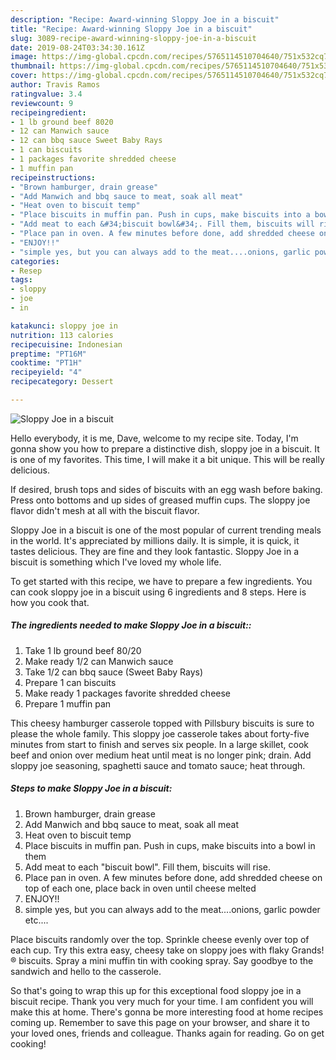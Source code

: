 ```yaml
---
description: "Recipe: Award-winning Sloppy Joe in a biscuit"
title: "Recipe: Award-winning Sloppy Joe in a biscuit"
slug: 3089-recipe-award-winning-sloppy-joe-in-a-biscuit
date: 2019-08-24T03:34:30.161Z
image: https://img-global.cpcdn.com/recipes/5765114510704640/751x532cq70/sloppy-joe-in-a-biscuit-recipe-main-photo.jpg
thumbnail: https://img-global.cpcdn.com/recipes/5765114510704640/751x532cq70/sloppy-joe-in-a-biscuit-recipe-main-photo.jpg
cover: https://img-global.cpcdn.com/recipes/5765114510704640/751x532cq70/sloppy-joe-in-a-biscuit-recipe-main-photo.jpg
author: Travis Ramos
ratingvalue: 3.4
reviewcount: 9
recipeingredient:
- 1 lb ground beef 8020
- 12 can Manwich sauce
- 12 can bbq sauce Sweet Baby Rays
- 1 can biscuits
- 1 packages favorite shredded cheese
- 1 muffin pan
recipeinstructions:
- "Brown hamburger, drain grease"
- "Add Manwich and bbq sauce to meat, soak all meat"
- "Heat oven to biscuit temp"
- "Place biscuits in muffin pan. Push in cups, make biscuits into a bowl in them"
- "Add meat to each &#34;biscuit bowl&#34;. Fill them, biscuits will rise."
- "Place pan in oven. A few minutes before done, add shredded cheese on top of each one, place back in oven until cheese melted"
- "ENJOY!!"
- "simple yes, but you can always add to the meat....onions, garlic powder etc...."
categories:
- Resep
tags:
- sloppy
- joe
- in

katakunci: sloppy joe in
nutrition: 113 calories
recipecuisine: Indonesian
preptime: "PT16M"
cooktime: "PT1H"
recipeyield: "4"
recipecategory: Dessert

---
```



![Sloppy Joe in a biscuit](https://img-global.cpcdn.com/recipes/5765114510704640/751x532cq70/sloppy-joe-in-a-biscuit-recipe-main-photo.jpg)

Hello everybody, it is me, Dave, welcome to my recipe site. Today, I'm gonna show you how to prepare a distinctive dish, sloppy joe in a biscuit. It is one of my favorites. This time, I will make it a bit unique. This will be really delicious.

If desired, brush tops and sides of biscuits with an egg wash before baking. Press onto bottoms and up sides of greased muffin cups. The sloppy joe flavor didn&#39;t mesh at all with the biscuit flavor.

Sloppy Joe in a biscuit is one of the most popular of current trending meals in the world. It's appreciated by millions daily. It is simple, it is quick, it tastes delicious. They are fine and they look fantastic. Sloppy Joe in a biscuit is something which I've loved my whole life.


To get started with this recipe, we have to prepare a few ingredients. You can cook sloppy joe in a biscuit using 6 ingredients and 8 steps. Here is how you cook that.

##### The ingredients needed to make Sloppy Joe in a biscuit::

1. Take 1 lb ground beef 80/20
1. Make ready 1/2 can Manwich sauce
1. Take 1/2 can bbq sauce (Sweet Baby Rays)
1. Prepare 1 can biscuits
1. Make ready 1 packages favorite shredded cheese
1. Prepare 1 muffin pan


This cheesy hamburger casserole topped with Pillsbury biscuits is sure to please the whole family. This sloppy joe casserole takes about forty-five minutes from start to finish and serves six people. In a large skillet, cook beef and onion over medium heat until meat is no longer pink; drain. Add sloppy joe seasoning, spaghetti sauce and tomato sauce; heat through. 

##### Steps to make Sloppy Joe in a biscuit:

1. Brown hamburger, drain grease
1. Add Manwich and bbq sauce to meat, soak all meat
1. Heat oven to biscuit temp
1. Place biscuits in muffin pan. Push in cups, make biscuits into a bowl in them
1. Add meat to each &#34;biscuit bowl&#34;. Fill them, biscuits will rise.
1. Place pan in oven. A few minutes before done, add shredded cheese on top of each one, place back in oven until cheese melted
1. ENJOY!!
1. simple yes, but you can always add to the meat....onions, garlic powder etc....


Place biscuits randomly over the top. Sprinkle cheese evenly over top of each cup. Try this extra easy, cheesy take on sloppy joes with flaky Grands!® biscuits. Spray a mini muffin tin with cooking spray. Say goodbye to the sandwich and hello to the casserole. 

So that's going to wrap this up for this exceptional food sloppy joe in a biscuit recipe. Thank you very much for your time. I am confident you will make this at home. There's gonna be more interesting food at home recipes coming up. Remember to save this page on your browser, and share it to your loved ones, friends and colleague. Thanks again for reading. Go on get cooking!
